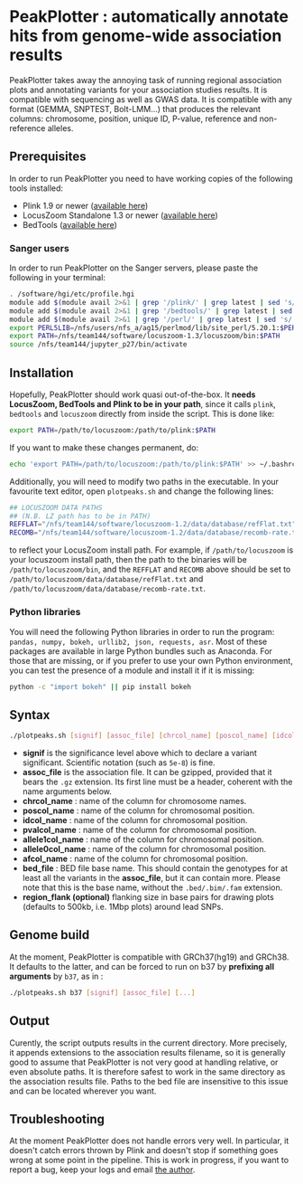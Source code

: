 # PeakPlotter : automatically annotate hits from genome-wide association results

PeakPlotter takes away the annoying task of running regional association plots and annotating variants for your association studies results. It is compatible with sequencing as well as GWAS data. It is compatible with any format (GEMMA, SNPTEST, Bolt-LMM...) that produces the relevant columns: chromosome, position, unique ID, P-value, reference and non-reference alleles.

## Prerequisites
In order to run PeakPlotter you need to have working copies of the following tools installed:
* Plink 1.9 or newer ([available here](https://www.cog-genomics.org/plink2/index))
* LocusZoom Standalone 1.3 or newer ([available here](http://genome.sph.umich.edu/wiki/LocusZoom_Standalone))
* BedTools ([available here](http://bedtools.readthedocs.io/en/latest/))

### Sanger users
In order to run PeakPlotter on the Sanger servers, please paste the following in your terminal:

```bash
. /software/hgi/etc/profile.hgi
module add $(module avail 2>&1 | grep '/plink/' | grep latest | sed 's/.latest.//')
module add $(module avail 2>&1 | grep '/bedtools/' | grep latest | sed 's/.latest.//')
module add $(module avail 2>&1 | grep '/perl/' | grep latest | sed 's/.latest.//')
export PERL5LIB=/nfs/users/nfs_a/ag15/perlmod/lib/site_perl/5.20.1:$PERL5LIB
export PATH=/nfs/team144/software/locuszoom-1.3/locuszoom/bin:$PATH
source /nfs/team144/jupyter_p27/bin/activate
```

## Installation
Hopefully, PeakPlotter should work quasi out-of-the-box. It **needs LocusZoom, BedTools and Plink to be in your path**, since it calls `plink`, `bedtools` and `locuszoom` directly from inside the script. This is done like:

```bash
export PATH=/path/to/locuszoom:/path/to/plink:$PATH
```

If you want to make these changes permanent, do:
```bash
echo 'export PATH=/path/to/locuszoom:/path/to/plink:$PATH' >> ~/.bashrc
```

Additionally, you will need to modify two paths in the executable. In your favourite text editor, open `plotpeaks.sh` and change the following lines:
```bash
## LOCUSZOOM DATA PATHS
## (N.B. LZ path has to be in PATH)
REFFLAT="/nfs/team144/software/locuszoom-1.2/data/database/refFlat.txt"
RECOMB="/nfs/team144/software/locuszoom-1.2/data/database/recomb-rate.txt"
```

to reflect your LocusZoom install path. For example, if `/path/to/locuszoom` is your locuszoom install path, then the path to the binaries will be `/path/to/locuszoom/bin`, and the `REFFLAT` and `RECOMB` above should be set to `/path/to/locuszoom/data/database/refFlat.txt` and `/path/to/locuszoom/data/database/recomb-rate.txt`.

### Python libraries
You will need the following Python libraries in order to run the program: `pandas, numpy, bokeh, urllib2, json, requests, asr`.
Most of these packages are available in large Python bundles such as Anaconda. For those that are missing, or if you prefer to use your own Python environment, you can test the presence of a module and install it if it is missing:
```bash
python -c "import bokeh" || pip install bokeh
```

## Syntax

```bash
./plotpeaks.sh [signif] [assoc_file] [chrcol_name] [poscol_name] [idcol_name] [pvalcol_name] [allele1col_name] [allele0col_name] [afcol_name] [bed_file]
```
* **signif** is the significance level above which to declare a variant significant. Scientific notation (such as `5e-8`) is fine.
* **assoc_file** is the association file. It can be gzipped, provided that it bears the `.gz` extension. Its first line must be a header, coherent with the name arguments below.
* **chrcol_name** : name of the column for chromosome names.
* **poscol_name** : name of the column for chromosomal position.
* **idcol_name** : name of the column for chromosomal position.
* **pvalcol_name** : name of the column for chromosomal position.
* **allele1col_name** : name of the column for chromosomal position.
* **allele0col_name** : name of the column for chromosomal position.
* **afcol_name** : name of the column for chromosomal position.
* **bed_file** : BED file base name. This should contain the genotypes for at least all the variants in the **assoc_file**, but it can contain more. Please note that this is the base name, without the `.bed/.bim/.fam` extension.
* **region_flank (optional)** flanking size in base pairs for drawing plots (defaults to 500kb, i.e. 1Mbp plots) around lead SNPs.

## Genome build
At the moment, PeakPlotter is compatible with GRCh37(hg19) and GRCh38. It defaults to the latter, and can be forced to run on b37 by **prefixing all arguments** by `b37`, as in :
```bash
./plotpeaks.sh b37 [signif] [assoc_file] [...]
``` 

## Output

Curently, the script outputs results in the current directory. More precisely, it appends extensions to the association results filename, so it is generally good to assume that PeakPlotter is not very good at handling relative, or even absolute paths. It is therefore safest to work in the same directory as the association results file. Paths to the bed file are insensitive to this issue and can be located wherever you want.

## Troubleshooting
At the moment PeakPlotter does not handle errors very well. In particular, it doesn't catch errors thrown by Plink and doesn't stop if something goes wrong at some point in the pipeline. This is work in progress, if you want to report a bug, keep your logs and email [the author](mailto:ag15@sanger.ac.uk).
